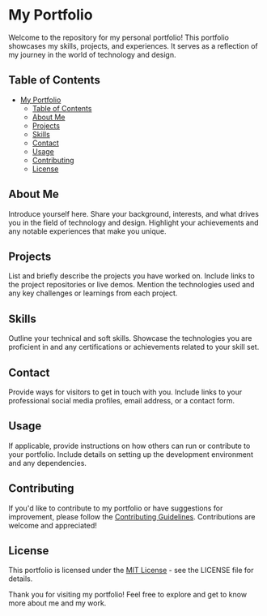 # My Portfolio

Welcome to the repository for my personal portfolio! This portfolio showcases my skills, projects, and experiences. It serves as a reflection of my journey in the world of technology and design.

## Table of Contents

- [My Portfolio](#my-portfolio)
  - [Table of Contents](#table-of-contents)
  - [About Me](#about-me)
  - [Projects](#projects)
  - [Skills](#skills)
  - [Contact](#contact)
  - [Usage](#usage)
  - [Contributing](#contributing)
  - [License](#license)

## About Me

Introduce yourself here. Share your background, interests, and what drives you in the field of technology and design. Highlight your achievements and any notable experiences that make you unique.

## Projects

List and briefly describe the projects you have worked on. Include links to the project repositories or live demos. Mention the technologies used and any key challenges or learnings from each project.

## Skills

Outline your technical and soft skills. Showcase the technologies you are proficient in and any certifications or achievements related to your skill set.

## Contact  

Provide ways for visitors to get in touch with you. Include links to your professional social media profiles, email address, or a contact form.

## Usage

If applicable, provide instructions on how others can run or contribute to your portfolio. Include details on setting up the development environment and any dependencies.

## Contributing

If you'd like to contribute to my portfolio or have suggestions for improvement, please follow the [Contributing Guidelines](CONTRIBUTING.md). Contributions are welcome and appreciated!

## License

This portfolio is licensed under the [MIT License](LICENSE) - see the LICENSE file for details.

Thank you for visiting my portfolio! Feel free to explore and get to know more about me and my work.
